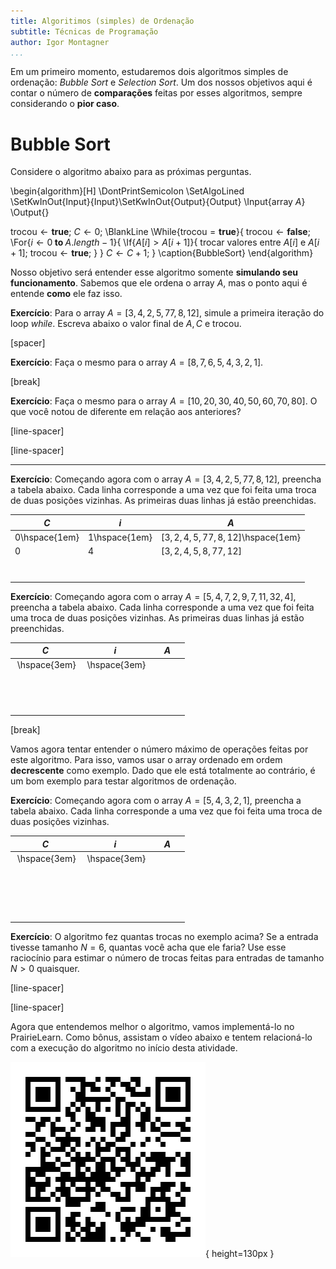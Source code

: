 ```yaml
---
title: Algoritimos (simples) de Ordenação
subtitle: Técnicas de Programação
author: Igor Montagner
...
```


Em um primeiro momento, estudaremos dois algoritmos simples de ordenação: *Bubble Sort* e *Selection Sort*. Um dos nossos objetivos aqui é contar o número de **comparações** feitas por esses algoritmos, sempre considerando o **pior caso**.


# Bubble Sort

Considere o algoritmo abaixo para as próximas perguntas.

\begin{algorithm}[H]
\DontPrintSemicolon
\SetAlgoLined
\SetKwInOut{Input}{Input}\SetKwInOut{Output}{Output}
\Input{array $A$}
\Output{}

$\text{trocou} \gets \textbf{true}$\;
$C \gets 0$\;
\BlankLine
\While{$\text{trocou} = \textbf{true}$}{
    $\text{trocou} \gets \textbf{false}$\;
    \For{$i \gets 0 \textbf{ to } A.length - 1$}{
        \If{$A[i] > A[i+1]$}{
            $\text{trocar valores entre } A[i] \text{ e } A[i+1]$\;
            $\text{trocou} \gets \textbf{true}$\;
        }
    }
    $C \gets C + 1$\;
}
\caption{BubbleSort}
\end{algorithm} 

Nosso objetivo será entender esse algoritmo somente **simulando seu funcionamento**. Sabemos que ele ordena o array $A$, mas o ponto aqui é entende **como** ele faz isso. 

**Exercício**: Para o array $A = [  3, 4, 2 , 5, 77, 8, 12 ]$, simule a primeira iteração do loop *while*. Escreva abaixo o valor final de $A, C$ e $\text{trocou}$.

[spacer]

**Exercício**: Faça o mesmo para o array $A = [  8, 7, 6, 5, 4, 3, 2, 1 ]$.

[break]

**Exercício**: Faça o mesmo para o array $A = [  10, 20, 30, 40, 50, 60, 70, 80 ]$. O que você notou de diferente em relação aos anteriores?

[line-spacer]

[line-spacer]

------------------

**Exercício**: Começando agora com o array $A = [  3, 4, 2 , 5, 77, 8, 12 ]$, preencha a tabela abaixo. Cada linha corresponde a uma vez que foi feita uma troca de duas posições vizinhas. As primeiras duas linhas já estão preenchidas.

| $C$           | $i$           | $A$                                    |
|---------------|---------------|----------------------------------------|
| 0\hspace{1em} | 1\hspace{1em} | $[3, 2, 4, 5, 77, 8, 12 ]$\hspace{1em} |
| 0             | 4             | $[3, 2, 4, 5, 8, 77, 12 ]$             |
|               |               |                                        |
|               |               |                                        |
|               |               |                                        |
|               |               |                                        |
|               |               |                                        |
|               |               |                                        |
|               |               |                                        |

**Exercício**: Começando agora com o array $A = [ 5, 4, 7, 2, 9, 7, 11, 32, 4 ]$, preencha a tabela abaixo. Cada linha corresponde a uma vez que foi feita uma troca de duas posições vizinhas. As primeiras duas linhas já estão preenchidas.

| $C$                | $i$                | $A$                                                                |
|--------------------|--------------------|--------------------------------------------------------------------|
| &nbsp;\hspace{3em} | &nbsp;\hspace{3em} | &nbsp;&nbsp;&nbsp;&nbsp;&nbsp;&nbsp;&nbsp;&nbsp;&nbsp;&nbsp;&nbsp; |
|                    |                    |                                                                    |
|                    |                    |                                                                    |
|                    |                    |                                                                    |
|                    |                    |                                                                    |
|                    |                    |                                                                    |
|                    |                    |                                                                    |
|                    |                    |                                                                    |
|                    |                    |                                                                    |
|                    |                    |                                                                    |
|                    |                    |                                                                    |
|                    |                    |                                                                    |
|                    |                    |                                                                    |
|                    |                    |                                                                    |



[break]

Vamos agora tentar entender o número máximo de operações feitas por este algoritmo. Para isso, vamos usar o array ordenado em ordem **decrescente** como exemplo. Dado que ele está totalmente ao contrário, é um bom exemplo para testar algoritmos de ordenação.

**Exercício**: Começando agora com o array $A = [ 5, 4, 3, 2, 1 ]$, preencha a tabela abaixo. Cada linha corresponde a uma vez que foi feita uma troca de duas posições vizinhas.

| $C$                | $i$                | $A$                                                                |
|--------------------|--------------------|--------------------------------------------------------------------|
| &nbsp;\hspace{3em} | &nbsp;\hspace{3em} | &nbsp;&nbsp;&nbsp;&nbsp;&nbsp;&nbsp;&nbsp;&nbsp;&nbsp;&nbsp;&nbsp; |
|                    |                    |                                                                    |
|                    |                    |                                                                    |
|                    |                    |                                                                    |
|                    |                    |                                                                    |
|                    |                    |                                                                    |
|                    |                    |                                                                    |
|                    |                    |                                                                    |
|                    |                    |                                                                    |
|                    |                    |                                                                    |
|                    |                    |                                                                    |
|                    |                    |                                                                    |
|                    |                    |                                                                    |
|                    |                    |                                                                    |
|                    |                    |                                                                    |
|                    |                    |                                                                    |
|                    |                    |                                                                    |
|                    |                    |                                                                    |

**Exercício**: O algoritmo fez quantas trocas no exemplo acima? Se a entrada tivesse tamanho $N=6$, quantas você acha que ele faria? Use esse raciocínio para estimar o número de trocas feitas para entradas de tamanho $N > 0$ quaisquer.

[line-spacer]

[line-spacer]

Agora que entendemos melhor o algoritmo, vamos implementá-lo no PrairieLearn. Como bônus, assistam o vídeo abaixo e tentem relacioná-lo com a execução do algoritmo no início desta atividade. 

![qr bubble sort](qr-bubble-sort.png){ height=130px }

<!---

Agora que simulamos uma vez, podemos ver um vídeo desse algoritmo funcionando para o array `[ 3 0 1 8 7 2 5 4 6 9 ]`

<iframe width="560" height="315" src="https://www.youtube-nocookie.com/embed/Iv3vgjM8Pv4?si=gtTqR-MNNrGmJH-B" title="YouTube video player" frameborder="0" allow="accelerometer; autoplay; clipboard-write; encrypted-media; gyroscope; picture-in-picture; web-share" allowfullscreen></iframe>


!!! exercise long id_bubble_explicacao
    Agora que você simulou o algoritmo para algumas entradas, consegue explicar **como** ele funciona e **por que** o array chega no fim ordenado? Escreva abaixo

    !!! answer
        Discutido em sala. Use a opção "Editar" para modificar suas anotações após a discussão. 

## Selection Sort

Vamos agora desenvolver um algoritmo a partir de uma ideia de alto nível:

1. Comece encontrando o menor elemento do array. Troque ele de posição com o elemento na posição `0`. 
2. Faça o mesmo para a posição `1`, mas procurando o mínimo agora a partir do elemento `1`. Troque esse elemento com o da posição `1`
3. Repita isso para todas as posições do array, sempre tomando cuidado para pegar o mínimo da porção à direita da posição atual.

Vamos agora simular essa ideia para entendê-la melhor. 

!!! exercise long id_selection_algo_caso1
    Simule a ideia acima para o array `A = [3, 5, 4, 2]`. Você deve colocar uma linha para cada iteração do algoritmo, ou seja, cada vez que é feita uma troca entre o elemento atual e o menor da porção que resta do array. Em cada linha escreva

    - os índices que são feitas a troca
    - o estado de `A` após a troca ser feita. 

    !!! answer
        A lista abaixo está ordenada pelo índice do elemento analisado

        0. O menor elemento de A é 2, então fazemos a troca entre o índice `0` e o índice `3`. `A = [2, 5, 4, 3]`
        1. O menor elemento de A (a partir do índice 1) é 3. É feita troca entre os índices `1` e `3`. `A = [2, 3, 4, 5]`
        2. O menor elemento de A (a partir do índice 2) é 4. É feita troca entre os índices `2` e `2`. `A = [2, 3, 4, 5]`

        Quando chegamos no índice `3` a porção restante de `A` só tem um elemento, então terminamos aqui. 



!!! exercise long id_selection_algo_caso2
    Simule a ideia acima para o array `A = [5, 6, 8, 11]`. Você deve colocar uma linha para cada iteração do algoritmo, ou seja, cada vez que é feita uma troca entre o elemento atual e o menor da porção que resta do array. Em cada linha escreva

    - os índices que são feitas a troca
    - o estado de `A` após a troca ser feita. 

    !!! answer
        A lista abaixo está ordenada pelo índice do elemento analisado

        0. O menor elemento de A é 5, então fazemos a troca entre o índice `0` e o índice `0`. `A = [5, 6, 8, 11]`
        1. O menor elemento de A (a partir do índice 1) é 6. É feita troca entre os índices `1` e `1`. `A = [5, 6, 8, 11]`
        2. O menor elemento de A (a partir do índice 2) é 8. É feita troca entre os índices `2` e `2`. `A = [5, 6, 8, 11]`

        Quando chegamos no índice `3` a porção restante de `A` só tem um elemento, então terminamos aqui. 



!!! exercise long id_selection_algo_caso3
    Simule a ideia acima para o array `A = [3, 7, 12, 0, -1, 4, 8]`. Você deve colocar uma linha para cada iteração do algoritmo, ou seja, cada vez que é feita uma troca entre o elemento atual e o menor da porção que resta do array. Em cada linha escreva

    - os índices que são feitas a troca
    - o estado de `A` após a troca ser feita. 

    !!! answer
        A lista abaixo está ordenada pelo índice do elemento analisado

        0. O menor elemento de A (a partir do índice 0) é -1. É feita troca entre os índices `0` e `4`. `A = [-1, 7, 12, 0, 3, 4, 8]`
        1. O menor elemento de A (a partir do índice 1) é 0. É feita troca entre os índices `1` e `3`. `A = [-1, 0, 12, 7, 3, 4, 8]`
        2. O menor elemento de A (a partir do índice 2) é 3. É feita troca entre os índices `2` e `4`. `A = [-1, 0, 3, 7, 12, 4, 8]`
        3. O menor elemento de A (a partir do índice 3) é 4. É feita troca entre os índices `3` e `5`. `A = [-1, 0, 3, 4, 12, 7, 8]`
        4. O menor elemento de A (a partir do índice 4) é 7. É feita troca entre os índices `4` e `5`. `A = [-1, 0, 3, 4, 7, 12, 8]`
        5. O menor elemento de A (a partir do índice 5) é 8. É feita troca entre os índices `5` e `6`. `A = [-1, 0, 3, 4, 7, 8, 12]`

        Quando chegamos no índice `6` a porção restante de `A` só tem um elemento, então terminamos aqui. 

Novamente, veja um vídeo da simulação para o array `[ 3 0 1 8 7 2 5 4 9 6 ]`

<iframe width="560" height="315" src="https://www.youtube-nocookie.com/embed/0-W8OEwLebQ?si=PN9Ro-0npBBedByK" title="YouTube video player" frameborder="0" allow="accelerometer; autoplay; clipboard-write; encrypted-media; gyroscope; picture-in-picture; web-share" allowfullscreen></iframe>


Agora que já simulamos o algoritmo algumas vezes, vamos escrever o pseudo código dele.

!!! exercise long id_selection_algo_write
    Escreva abaixo o pseudo-código de `SELECTION_SORT(A)`. 

    !!! answer
        Discutido em sala. Use a opção "Editar" para modificar suas anotações após a discussão. 

## Considerações sobre eficiência 

Os algoritmos acima são bem diferentes entre si. 

!!! exercise long id_bubble_complexidade
    Responda às seguintes perguntas levando em conta o algoritmo `BUBBLE_SORT` da primeira seção. Para cada uma você deve escrever a resposta em termos do tamanho do `N` do array `A`.

    1. no pior caso, quantas vezes roda o loop `ENQUANTO`?
    2. e o loop interno, roda quantas vezes?

    Junte essas duas informações e diga, no pior caso, quantas operações são feitas pelo algoritmo. 
    
    **Dica**: tente contar quantas vezes a comparação `A[I] > A[I+1]` é executada. 

    !!! answer 
        Discutido em sala. Use a opção "Editar" para modificar suas anotações após a discussão. 


!!! exercise long id_selection_complexidade
    Responda às seguintes perguntas levando em conta o algoritmo `SELECTION_SORT` da segunda seção. Para cada uma você deve escrever a resposta em termos do tamanho do `N` do array `A`.

    1. quantas vezes é executado o processo de encontrar o menor valor do array?
    2. qual o custo, no pior caso, de encontrar o menor valor de uma porção do array?

    Junte essas duas informações e diga, no pior caso, quantas operações são feitas pelo algoritmo. 

    !!! answer 
        Discutido em sala. Use a opção "Editar" para modificar suas anotações após a discussão. 

!!! exercise long
    Mostre (usando a aula [01-02 Desempenho](../../../modulos/01-Busca-Array/desempenho)) que ambos algoritmos crescem de maneira equivalente.

    !!! answer
        Discutir no atendimento esse aqui ;)

-->
